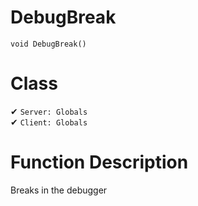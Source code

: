# DebugBreak
```
void DebugBreak()
```
# Class
✔ `Server: Globals`  
✔ `Client: Globals`  

# Function Description
Breaks in the debugger
